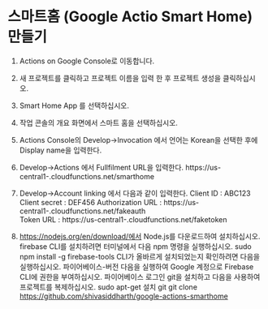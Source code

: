# 스마트홈 (Google Actio Smart Home) 만들기

1. Actions on Google Console로 이동합니다.
2. 새 프로젝트를 클릭하고 프로젝트 이름을 입력 한 후 프로젝트 생성을 클릭하십시오.
3. Smart Home App 를 선택하십시오.
4. 작업 콘솔의 개요 화면에서 스마트 홈을 선택하십시오.
5. Actions Console의 Develop->Invocation 에서 언어는 Korean을 선택한 후에 Display name을 입력한다. 
6. Develop->Actions 에서 Fullfilment URL을 입력한다. 
    https://us-central1-<project-id>.cloudfunctions.net/smarthome
7. Develop->Account linking 에서 다음과 같이 입력한다.
    Client ID               : ABC123   
    Client secret           : DEF456
    Authorization URL       : https://us-central1-<project-id>.cloudfunctions.net/fakeauth  
    Token URL               : https://us-central1-<project-id>.cloudfunctions.net/faketoken   


10. https://nodejs.org/en/download/에서 Node.js를 다운로드하여 설치하십시오.
firebase CLI를 설치하려면 터미널에서 다음 npm 명령을 실행하십시오.
sudo npm install -g firebase-tools
CLI가 올바르게 설치되었는지 확인하려면 다음을 실행하십시오.
파이어베이스-버전
다음을 실행하여 Google 계정으로 Firebase CLI에 권한을 부여하십시오.
파이어베이스 로그인
git을 설치하고 다음을 사용하여 프로젝트를 복제하십시오.
sudo apt-get 설치 git
git clone https://github.com/shivasiddharth/google-actions-smarthome